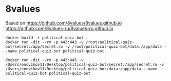 # 8values
Based on https://github.com/8values/8values.github.io https://github.com/8values-ru/8values-ru.github.io

`docker build -t political-quiz-bot .`  
`docker run -dit --rm -p 443:443 -v /root/political-quiz-bot/secret:/app/secret:ro -v /root/political-quiz-bot/data:/app/data --name political-quiz-bot political-quiz-bot`  

`docker run -dit --rm -p 443:443 -v /Users/enovikov11/Desktop/political-quiz-bot/secret:/app/secret:ro -v /Users/enovikov11/Desktop/political-quiz-bot/data:/app/data --name political-quiz-bot political-quiz-bot`  
